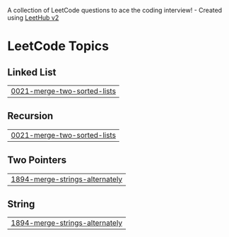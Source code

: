 A collection of LeetCode questions to ace the coding interview! - Created using [LeetHub v2](https://github.com/arunbhardwaj/LeetHub-2.0)
<!---LeetCode Topics Start-->
# LeetCode Topics
## Linked List
|  |
| ------- |
| [0021-merge-two-sorted-lists](https://github.com/AbhinavSaksham/LeetCode/tree/master/0021-merge-two-sorted-lists) |
## Recursion
|  |
| ------- |
| [0021-merge-two-sorted-lists](https://github.com/AbhinavSaksham/LeetCode/tree/master/0021-merge-two-sorted-lists) |
## Two Pointers
|  |
| ------- |
| [1894-merge-strings-alternately](https://github.com/AbhinavSaksham/LeetCode/tree/master/1894-merge-strings-alternately) |
## String
|  |
| ------- |
| [1894-merge-strings-alternately](https://github.com/AbhinavSaksham/LeetCode/tree/master/1894-merge-strings-alternately) |
<!---LeetCode Topics End-->